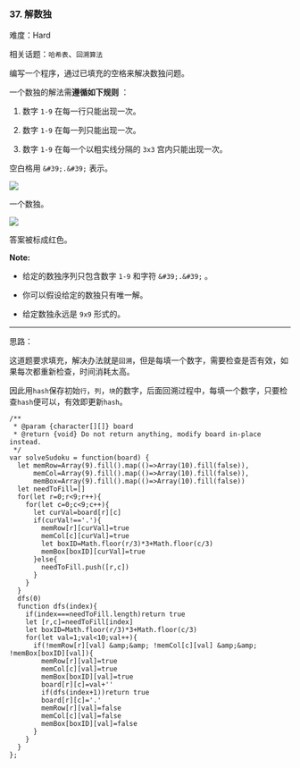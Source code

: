 ### 37. 解数独

难度：Hard

相关话题：`哈希表`、`回溯算法`

编写一个程序，通过已填充的空格来解决数独问题。



一个数独的解法需**遵循如下规则** ：




1. 数字 `1-9` 在每一行只能出现一次。

2. 数字 `1-9` 在每一列只能出现一次。

3. 数字 `1-9` 在每一个以粗实线分隔的 `3x3` 宫内只能出现一次。





空白格用 `&#39;.&#39;` 表示。



![](http://upload.wikimedia.org/wikipedia/commons/thumb/f/ff/Sudoku-by-L2G-20050714.svg/250px-Sudoku-by-L2G-20050714.svg.png)




一个数独。



![](http://upload.wikimedia.org/wikipedia/commons/thumb/3/31/Sudoku-by-L2G-20050714_solution.svg/250px-Sudoku-by-L2G-20050714_solution.svg.png)




答案被标成红色。



**Note:** 




* 给定的数独序列只包含数字 `1-9` 和字符 `&#39;.&#39;` 。

* 你可以假设给定的数独只有唯一解。

* 给定数独永远是 `9x9` 形式的。






-----

思路：

这道题要求填充，解决办法就是`回溯`，但是每填一个数字，需要检查是否有效，如果每次都重新检查，时间消耗太高。

因此用`hash`保存初始`行`，`列`，`块`的数字，后面回溯过程中，每填一个数字，只要检查`hash`便可以，有效即更新`hash`。


```
/**
 * @param {character[][]} board
 * @return {void} Do not return anything, modify board in-place instead.
 */
var solveSudoku = function(board) {
  let memRow=Array(9).fill().map(()=>Array(10).fill(false)),
      memCol=Array(9).fill().map(()=>Array(10).fill(false)),
      memBox=Array(9).fill().map(()=>Array(10).fill(false))
  let needToFill=[]
  for(let r=0;r<9;r++){
    for(let c=0;c<9;c++){
      let curVal=board[r][c]
      if(curVal!=='.'){
        memRow[r][curVal]=true
        memCol[c][curVal]=true
        let boxID=Math.floor(r/3)*3+Math.floor(c/3)
        memBox[boxID][curVal]=true
      }else{
        needToFill.push([r,c])
      }
    }
  }
  dfs(0)
  function dfs(index){
    if(index===needToFill.length)return true
    let [r,c]=needToFill[index]
    let boxID=Math.floor(r/3)*3+Math.floor(c/3)
    for(let val=1;val<10;val++){
      if(!memRow[r][val] &amp;&amp; !memCol[c][val] &amp;&amp; !memBox[boxID][val]){
        memRow[r][val]=true
        memCol[c][val]=true
        memBox[boxID][val]=true
        board[r][c]=val+''
        if(dfs(index+1))return true
        board[r][c]='.'
        memRow[r][val]=false
        memCol[c][val]=false
        memBox[boxID][val]=false
      }
    }
  }
};



```

